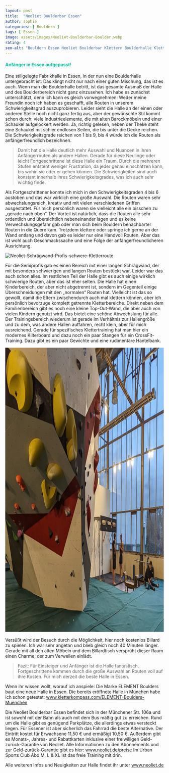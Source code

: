 ```yaml
---
layout: post
title:  "Neoliet Boulderbar Essen"
author: sophie
categories: [ Bouldern ]
tags: [ Essen ]
image: assets/images/Neoliet-Boulderbar-Boulder.webp
rating: 4
seo-alt: "Bouldern Essen Neoliet Boulderbar Klettern Boulderhalle Kletterhalle Anfänger Anfängerfreundlich"
---
```


#### <span style="color:#00c5a1">Anfänger in Essen aufgepasst!</span>
Eine stillgelegte Fabrikhalle in Essen, in der nun eine Boulderhalle untergebracht ist: Das klingt nicht nur nach einer guten Mischung, das ist es auch. Wenn man die Boulderhalle betritt, ist das gesamte Ausmaß der Halle und des Boulderbereich nicht ganz einzusehen. Ich habe es zunächst unterschätzt, denn ich kann es gleich vorwegnehmen: Weder meine Freundin noch ich haben es geschafft, alle Routen in unserem Schwierigkeitsgrad auszuprobieren. Leider sieht die Halle an der einen oder anderen Stelle noch nicht ganz fertig aus, aber der gewünschte Stil kommt schon durch: viele Industrieelemente, die mit alten Barockmöbeln und einer Schaukel aufgelockert werden. Ja, richtig gelesen, neben der Theke steht eine Schaukel mit schier endlosen Seilen, die bis unter die Decke reichen.
 Die Schwierigkeitsgrade reichen von 1 bis 9, bis 4 würde ich die Routen als anfängerfreundlich bezeichnen.
 
 >Damit hat die Halle deutlich mehr Auswahl und Nuancen in ihren Anfängerrouten als andere Hallen. Gerade für diese Neulinge oder leicht Fortgeschrittene ist diese Halle ein Traum. Durch die mehreren Stufen entsteht weniger Frustration, da jeder genau einschätzen kann, bis wohin sie oder er gehen können. Die Schwierigkeiten sind auch konstant innerhalb ihres Schwierigkeitsgrades, was ich auch sehr wichtig finde. 

 Als Fortgeschrittener konnte ich mich in den Schwierigkeitsgraden 4 bis 6 austoben und das war wirklich eine große Auswahl. Die Routen waren sehr abwechslungsreich, kreativ und mit vielen verschiedenen Griffen ausgestattet. Für mich persönlich waren sie vielleicht alle ein bisschen zu „gerade nach oben“. Der Vorteil ist natürlich, dass die Routen alle sehr ordentlich und übersichtlich nebeneinander lagen und es keine Verwechslungsgefahr gab oder man sich beim Bouldern benachbarter Routen in die Quere kam. Trotzdem klettere oder springe ich gerne an der Wand entlang und davon gab es leider nur eine Handvoll Routen. Aber das ist wohl auch Geschmackssache und eine Folge der anfängerfreundlicheren Ausrichtung.

<img src="/assets/images/einbinden/neoliet-schrägwand-profis.webp" loading="lazy" width="1200" height="900" alt="Neoliet-Schrägwand-Profis-schwere-Kletterroute" title="Neoliet Schrägwand für Profis schwere Kletterroute"/>

Für die Semiprofis gab es einen Bereich mit einer langen Schrägwand, der mit besonders schwierigen und langen Routen bestückt war. Leider war das auch schon alles. Im restlichen Teil der Halle gibt es auch einige wirklich schwierige Routen, aber das ist eher selten.
Die Halle hat einen Kinderbereich, der aber nicht abgetrennt ist, sondern im Gegenteil einige Überschneidungen mit den „normalen“ Routen hat. Vielleicht ist das so gewollt, damit die Eltern zwischendurch auch mal klettern können, aber ich persönlich bevorzuge komplett getrennte Kletterbereiche. Direkt neben dem Familienbereich gibt es noch eine kleine Top-Out-Wand, die aber auch von vielen Kindern genutzt wird. Das bietet eine schöne Abwechslung für alle. 
Der Trainingsbereich wiederum ist gerade im Verhältnis zur Hallengröße und zu dem, was andere Hallen auffahren, recht klein, aber für mich ausreichend. Gerade für spezifisches Klettertraining hat man hier ein modernes Kilterboard und dazu noch ein paar Stangen für ein CrossFit-Training. Dazu gibt es ein paar Gewichte und eine rudimentäre Hantelbank. 

<img src="/assets/images/einbinden/neoliet-trainingsbereich-boulderhalle.webp" loading="lazy" width="1200" height="900" alt="Neoliet-Trainingsbereich-Boulderhalle-Trainingswand" title="Neoliet Trainingsbereich Boulderhalle Trainingswand"/>

Versüßt wird der Besuch durch die Möglichkeit, hier noch kostenlos Billard zu spielen. Ich war sehr angetan und blieb gleich noch 40 Minuten länger. Gerade mit all den alten Möbeln und dem Billardtisch versprüht dieser Raum einen Charme, der zum Verweilen einlädt.


> Fazit: Für Einsteiger und Anfänger ist die Halle fantastisch. Fortgeschrittene kommen durch die große Auswahl an Routen voll auf ihre Kosten. Für mich derzeit die beste Halle in Essen.

Wenn ihr wissen wollt, worauf ich anspiele: Die Marke ELEMENT Boulders baut eine neue Halle in Essen. Die bereits eröffnete Halle in München habe ich schon getestet: <a href="https://kletterkompass.com/ELEMENT-Boulders-Muenchen/" target="_blank">www.kletterkompass.com/ELEMENT-Boulders-Muenchen</a>

Die Neoliet Boulderbar Essen befindet sich in der Münchener Str. 106a und ist sowohl mit der Bahn als auch mit dem Bus mäßig gut zu erreichen. Rund um die Halle gibt es genügend Parkplätze, die allerdings etwas versteckt liegen. Für Essener ist aber sicherlich das Fahrrad die beste Alternative. Der Eintritt kostet für Erwachsene 11,50 € und ermäßigt 10,50 €. Außerdem gibt es Monats-, Jahres- und Rabattkarten inklusive einer freiwilligen Geld-zurück-Garantie von Neoliet. Alle Informationen zu den Abonnements und zur Geld-zurück-Garantie gibt es hier: <a href="https://www.neoliet.de/boulderbar-essen/#infoboulderbar" target="_blank">www.neoliet.de/preise</a>
Im Urban Sports Club Abo M, L & XL ist das freie Training mit drin.


Alle weiteren Infos und Neuigkeiten zur Halle findet ihr unter <a href="https://www.neoliet.de/boulderbar-essen/" target="_blank">www.neoliet.de</a>
